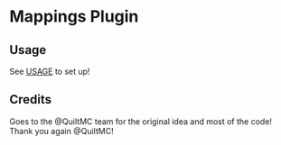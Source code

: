 # Mappings Plugin

## Usage
See [USAGE](USAGE.md) to set up!

## Credits
Goes to the @QuiltMC team for the original idea and most of the code! Thank you again @QuiltMC!

